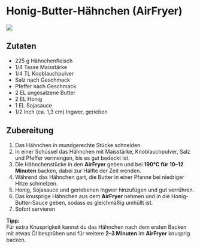 # Honig-Butter-Hähnchen (AirFryer)

![](https://radiatortwo.github.io/rezepte/pics/honey_butter_chicken.webp)

## Zutaten

- 225 g Hähnchenfleisch  
- 1/4 Tasse Maisstärke  
- 1/4 TL Knoblauchpulver  
- Salz nach Geschmack  
- Pfeffer nach Geschmack  
- 2 EL ungesalzene Butter  
- 2 EL Honig  
- 1 EL Sojasauce  
- 1/2 Inch (ca. 1,3 cm) Ingwer, gerieben  

## Zubereitung

1. Das Hähnchen in mundgerechte Stücke schneiden.  
2. In einer Schüssel das Hähnchen mit Maisstärke, Knoblauchpulver, Salz und Pfeffer vermengen, bis es gut bedeckt ist.  
3. Die Hähnchenstücke in den **AirFryer** geben und bei **190°C für 10–12 Minuten** backen, dabei zur Hälfte der Zeit wenden.  
4. Während das Hähnchen gart, die Butter in einer Pfanne bei niedriger Hitze schmelzen.  
5. Honig, Sojasauce und geriebenen Ingwer hinzufügen und gut verrühren.  
6. Das knusprige Hähnchen aus dem **AirFryer** nehmen und in die Honig-Butter-Sauce geben, sodass es gleichmäßig umhüllt ist.  
7. Sofort servieren 

**Tipp:**  
Für extra Knusprigkeit kannst du das Hähnchen nach dem ersten Backen mit etwas Öl besprühen und für weitere **2–3 Minuten** im **AirFryer** knusprig backen.
